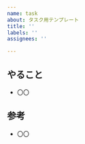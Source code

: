 ```yaml
---
name: task
about: タスク用テンプレート
title: ''
labels: ''
assignees: ''

---
```


## やること

- 〇〇

## 参考

- 〇〇


